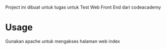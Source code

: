 Project ini dibuat untuk tugas untuk Test Web Front End dari codeacademy

# Usage

Gunakan apache untuk mengakses halaman web index